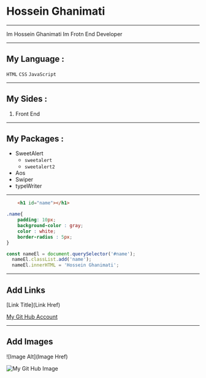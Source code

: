 # Hossein Ghanimati

---

<p>Im Hossein Ghanimati Im Frotn End Developer</p>

---

## My Language :
`HTML` `CSS` `JavaScript`

---

## My Sides : 
1. Front End

---

## My Packages :
- SweetAlert
    - `sweetalert`
    - `sweetalert2`
- Aos
- Swiper
- typeWriter


---

``` html
    <h1 id="name"></h1>
```

``` css
.name{
    padding: 10px;
    background-color : gray;
    color : white;
    border-radius : 5px;
}
```

``` javascript
const nameEl = document.querySelector('#name');
  nameEl.classList.add('name');
  nameEl.innerHTML = 'Hossein Ghanimati';
```

---

## Add Links 
[Link Title](Link Href)

[My Git Hub Account](https://github.com/hossein-ghanimati)

---

## Add Images 
![Image Alt](Image Href)

![My Git Hub Image](https://hossein-aliot.liara.run/IMG_20230709_123540_339.jpg)